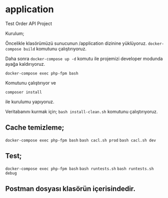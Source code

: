 # application
 Test Order API Project

Kurulum;

Öncelikle klasörümüzü sunucunun /application dizinine yüklüyoruz.
`docker-compose build` komutunu çalıştırıyoruz.

Daha sonra `docker-compose up -d` komutu ile projemizi developer modunda ayağa kaldırıyoruz.

`docker-compose exec php-fpm bash`

Komutunu çalıştırıyor ve 

`composer install`

ile kurulumu yapıyoruz.

Veritabanını kurmak için;
`bash install-clean.sh`
komutunu çalıştırıyoruz.

## Cache temizleme;
`docker-compose exec php-fpm bash`
`bash cacl.sh prod`
`bash cacl.sh dev`


## Test;
`docker-compose exec php-fpm bash`
`bash runtests.sh`
`bash runtests.sh debug`


## Postman dosyası klasörün içerisindedir.
